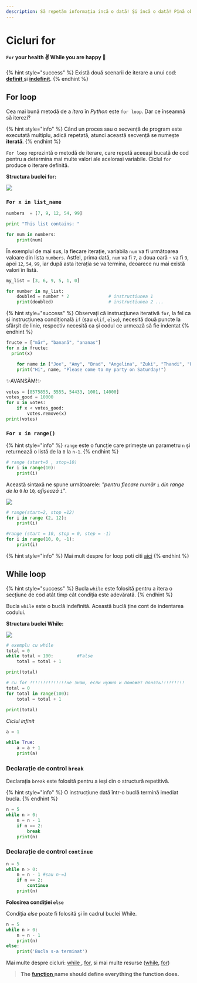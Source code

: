 ```yaml
---
description: Să repetăm informația incă o dată! Și încă o dată! Pînă obosim... cicluri!
---
```


# Cicluri for

#### **`For` your health**  **✌️  While you are happy** 💖

{% hint style="success" %}
 Există două scenarii de iterare a unui cod: [**definit** ](cicluri-for.md#for-loop)și [**indefinit**](cicluri-for.md#while-loop).
{% endhint %}

## For loop 

Cea mai bună metodă de a _itera_ în _Python_ este `for loop`. Dar ce înseamnă să iterezi?

{% hint style="info" %}
Când un proces sau o secvență de program este executată multiplu, adică repetată, atunci această secvență se numește **iterată**.
{% endhint %}

`For loop` reprezintă o metodă de iterare, care repetă aceeași bucată de cod pentru a determina mai multe valori ale acelorași variabile.  Ciclul `for` produce o iterare definită.

 **Structura buclei for:**

![](../.gitbook/assets/2_5.png)

### `For x in list_name`

```python
numbers  = [7, 9, 12, 54, 99]

print "This list contains: "

for num in numbers:
    print(num)
```

În exemplul de mai sus, la fiecare iterație, variabila `num` va fi următoarea valoare din lista `numbers`. Astfel, prima dată, `num` va fi `7`, a doua oară - va fi `9`, apoi `12`, `54`, `99`, iar după asta iterația se va termina, deoarece nu mai există valori în listă.

```python
my_list = [3, 6, 9, 5, 1, 0]

for number in my_list:
    doubled = number * 2               # instructiunea 1  
    print(doubled)                     # instructiunea 2 ...
```

{% hint style="success" %}
Observați că instrucțiunea iterativă `for`, la fel ca și instrucțiunea condițională `if` \(sau `elif`, `else`\), necesită două puncte la sfârșit de linie, respectiv necesită ca și codul ce urmează să fie indentat
{% endhint %}

```python
fructe = ["măr", "banană", "ananas"]
for x in fructe:
  print(x)
```

```python
    for name in ["Joe", "Amy", "Brad", "Angelina", "Zuki", "Thandi", "Paris"]:
    print("Hi", name, "Please come to my party on Saturday!")
```

✨AVANSĂM!✨ 

```python
votes = [8575855, 5555, 54433, 1001, 14000]
votes_good = 10000
for x in votes:
    if x < votes_good:
        votes.remove(x)
print(votes)
```

### `For x in range()`

{% hint style="info" %}
`range` este o funcție care primește un parametru `n` și returnează o listă de la `0` la `n-1`.
{% endhint %}

```python
# range (start=0 , stop=10)
for i in range(10):
    print(i)
```

Această sintaxă ne spune următoarele: _"pentru fiecare număr_ `i` _din range de la_ `0` _la_ `10`_, afișează_ `i`_"_.



![](../.gitbook/assets/python-range-explained-and-visualized-range-stop-parameter.png)

```python
# range(start=2, stop =12)
for i in range (2, 12):
    print(i)
```

```python
#range (start = 10, stop = 0, step = -1)
for i in range(10, 0, -1):
    print(i)
```

{% hint style="info" %}
Mai mult despre for loop poti citi [aici](https://pynative.com/python-for-loop/)
{% endhint %}

## While loop

{% hint style="success" %}
Bucla `while` este folosită pentru a itera o secțiune de cod atât timp cât condiția este adevărată.
{% endhint %}

 Bucla `while` este o buclă indefinită.  Această buclă ține cont de indentarea codului.

 **Structura buclei While:**

![](../.gitbook/assets/2_7.png)

```python
# exemplu cu while
total = 0
while total < 100:         #False
    total = total + 1

print(total)
```

```python
# cu for !!!!!!!!!!!!!!не знаю, если нужно и поможет понять!!!!!!!!!
total = 0
for total in range(100):
    total = total + 1
    
print(total)    
```

_Ciclul infinit_

```python
a = 1

while True:
    a = a + 1
    print(a)
```

### Declarație de control `break`

Declarația `break` este folosită pentru a ieși din o structură repetitivă. 

{% hint style="info" %}
O instrucțiune dată într-o buclă termină imediat bucla.
{% endhint %}

```python
n = 5
while n > 0:
    n = n - 1
    if n == 2:
        break
    print(n)
```

### Declarație de control `continue`

```python
n = 5
while n > 0:
    n = n - 1 #sau n-=1
    if n == 2: 
        continue
    print(n)
```

 **Folosirea condiției `else`**

Condiția _else_ poate fi folosită și în cadrul buclei While.

```python
n = 5
while n > 0: 
    n = n - 1
    print(n)
else:
    print('Bucla s-a terminat')
```

Mai multe despre cicluri: [while ](https://www.w3schools.com/python/python_while_loops.asp), [for](https://www.w3schools.com/python/python_for_loops.asp), si mai multe resurse \([while](https://realpython.com/python-while-loop/), [for](https://www.programiz.com/python-programming/for-loop)\)

> **The** [**function** ](functii.md)**name should define everything the function does.**

